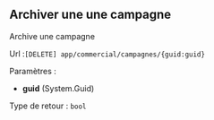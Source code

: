 ## <span id='archivercampagne'>Archiver une une campagne</span>

Archive une campagne

Url :`[DELETE] app/commercial/campagnes/{guid:guid}`

Paramètres : 

- **guid** (System.Guid)

Type de retour : `bool`

